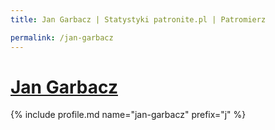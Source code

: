 ```yaml
---
title: Jan Garbacz | Statystyki patronite.pl | Patromierz

permalink: /jan-garbacz
---
```


# [Jan Garbacz](https://patronite.pl/jan-garbacz)

{% include profile.md name="jan-garbacz" prefix="j" %}
